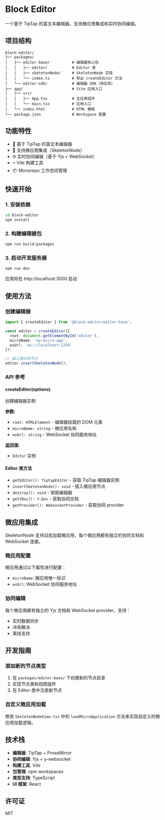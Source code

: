 # Block Editor

一个基于 TipTap 的富文本编辑器，支持微应用集成和实时协同编辑。

## 项目结构

```
block-editor/
├── packages/
│   ├── editor-base/          # 编辑器核心包
│   │   ├── editor/           # Editor 类
│   │   ├── sketetonNode/     # SkeletonNode 实现
│   │   └── index.ts          # 导出 createEditor 方法
│   └── editor-sdk/           # 编辑器 SDK（待实现）
├── app/                      # Vite 应用入口
│   ├── src/
│   │   ├── App.tsx           # 主应用组件
│   │   └── main.tsx          # 应用入口
│   └── index.html            # HTML 模板
└── package.json              # Workspace 配置
```

## 功能特性

- 🎨 基于 TipTap 的富文本编辑器
- 🔌 支持微应用集成（SkeletonNode）
- 🌐 实时协同编辑（基于 Yjs + WebSocket）
- ⚡ Vite 构建工具
- 📦 Monorepo 工作空间管理

## 快速开始

### 1. 安装依赖

```bash
cd block-editor
npm install
```

### 2. 构建编辑器包

```bash
npm run build:packages
```

### 3. 启动开发服务器

```bash
npm run dev
```

应用将在 http://localhost:3000 启动

## 使用方法

### 创建编辑器

```typescript
import { createEditor } from '@block-editor/editor-base';

const editor = createEditor({
  root: document.getElementById('editor'),
  microName: 'my-micro-app',
  wsUrl: 'ws://localhost:1234'
});

// 插入微应用节点
editor.insertSkeletonNode();
```

### API 参考

#### createEditor(options)

创建编辑器实例

**参数:**
- `root: HTMLElement` - 编辑器挂载的 DOM 元素
- `microName: string` - 微应用名称
- `wsUrl: string` - WebSocket 协同服务地址

**返回值:**
- `Editor` 实例

#### Editor 类方法

- `getEditor(): TiptapEditor` - 获取 TipTap 编辑器实例
- `insertSkeletonNode(): void` - 插入微应用节点
- `destroy(): void` - 销毁编辑器
- `getYDoc(): Y.Doc` - 获取协同文档
- `getProvider(): WebsocketProvider` - 获取协同 provider

## 微应用集成

SkeletonNode 支持动态加载微应用，每个微应用都有独立的协同文档和 WebSocket 连接。

### 微应用配置

微应用通过以下属性进行配置：
- `microName`: 微应用唯一标识
- `wsUrl`: WebSocket 协同服务地址

### 协同编辑

每个微应用都有独立的 Yjs 文档和 WebSocket provider，支持：
- 实时数据同步
- 冲突解决
- 离线支持

## 开发指南

### 添加新的节点类型

1. 在 `packages/editor-base/` 下创建新的节点目录
2. 实现节点类和视图组件
3. 在 Editor 类中注册新节点

### 自定义微应用加载

修改 `SkeletonNodeView.tsx` 中的 `loadMicroApplication` 方法来实现自定义的微应用加载逻辑。

## 技术栈

- **编辑器**: TipTap + ProseMirror
- **协同编辑**: Yjs + y-websocket
- **构建工具**: Vite
- **包管理**: npm workspaces
- **类型支持**: TypeScript
- **UI 框架**: React

## 许可证

MIT
